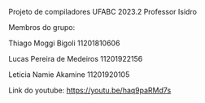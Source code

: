 Projeto de compiladores
UFABC 2023.2
Professor Isidro

Membros do grupo:

Thiago Moggi Bigoli             11201810606

Lucas Pereira de Medeiros       11201922156

Leticia Namie Akamine           11201920105

Link do youtube: https://youtu.be/haq9paRMd7s
